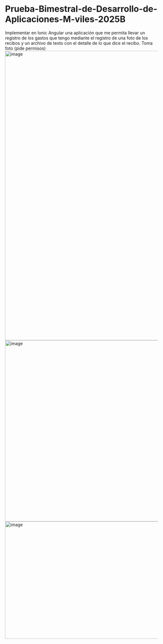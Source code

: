 # Prueba-Bimestral-de-Desarrollo-de-Aplicaciones-M-viles-2025B
Implementar en Ionic Angular una aplicación que me permita llevar un registro de los gastos que tengo mediante el registro de una foto de los recibos y un archivo de texto con el detalle de lo que dice el recibo.
Toma foto (pide permisos)
<img width="1914" height="952" alt="image" src="https://github.com/user-attachments/assets/98560d0b-9f77-40b3-a671-72363159c8d3" />
<img width="1919" height="596" alt="image" src="https://github.com/user-attachments/assets/76f1df40-3285-4f4f-8456-372b02721688" />
<img width="1911" height="386" alt="image" src="https://github.com/user-attachments/assets/8164c398-5a49-471a-b780-e3db280b772a" />

